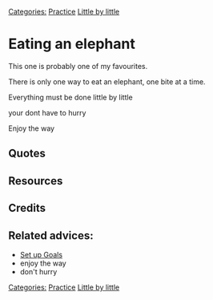 [Categories:](../Categories/index.md) [Practice](../Categories/Practice.md) [Little by little](../Categories/Little%20by%20little.md)
# Eating an elephant

This one is probably one of my favourites.

There is only one way to eat an elephant, one bite at a time.

Everything must be done little by little

your dont have to hurry

Enjoy the way

## Quotes

## Resources

## Credits

## Related advices:

- [Set up Goals](../Set%20up%20Goals)
- enjoy the way
- don't hurry

[Categories:](../Categories/index.md) [Practice](../Categories/Practice.md) [Little by little](../Categories/Little%20by%20little.md)